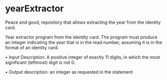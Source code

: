 # yearExtractor
Peace and good, repository that allows extracting the year from the identity card.

Year extractor program from the identity card.
The program must produce an integer indicating the year that is in the read number, assuming it is in the format of an identity card.

• Input Description: A positive integer of exactly 11 digits, in which the most significant (leftmost) digit is not 0.

• Output description: an integer as requested in the statement
